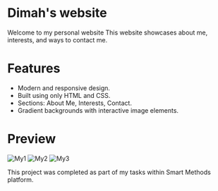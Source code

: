 # Dimah's website 
Welcome to my personal website 
This website showcases about me, interests, and ways to contact me. 

# Features
- Modern and responsive design.
- Built using only HTML and CSS.
- Sections: About Me, Interests, Contact.
- Gradient backgrounds with interactive image elements.

# Preview
![My1](https://github.com/user-attachments/assets/656d2749-51fb-4768-af55-b9bab87c4867)
![My2](https://github.com/user-attachments/assets/f7063b5c-cabd-43e2-87e9-c5191ce77a9d)
![My3](https://github.com/user-attachments/assets/fa095528-6ab0-4326-950f-2dc9d43af5b2)


This project was completed as part of my tasks within Smart Methods platform.
